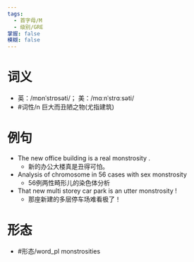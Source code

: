 ```yaml
---
tags:
  - 首字母/M
  - 级别/GRE
掌握: false
模糊: false
---
```

# 词义
- 英：/mɒnˈstrɒsəti/； 美：/mɑːnˈstrɑːsəti/
- #词性/n  巨大而丑陋之物(尤指建筑)
# 例句
- The new office building is a real monstrosity .
	- 新的办公大楼真是丑得可怕。
- Analysis of chromosome in 56 cases with sex monstrosity
	- 56例两性畸形儿的染色体分析
- That new multi storey car park is an utter monstrosity !
	- 那座新建的多层停车场难看极了！
# 形态
- #形态/word_pl monstrosities

